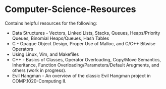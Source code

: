 # Computer-Science-Resources
Contains helpful resources for the following:
- Data Structures - Vectors, Linked Lists, Stacks, Queues, Heaps/Priority Queues, Binomial Heaps/Queues, Hash Tables
- C - Opaque Object Design, Proper Use of Malloc, and C/C++ Bitwise Operators
- Using Linux, Vim, and Makefiles
- C++ - Basics of Classes, Operator Overloading, Copy/Move Semantics, Inheritance, Function Overloading/Parameters/Default Arugments, and others (work in progress).
- Evil Hangman - An overview of the classic Evil Hangman project in COMP.1020-Computing II.
